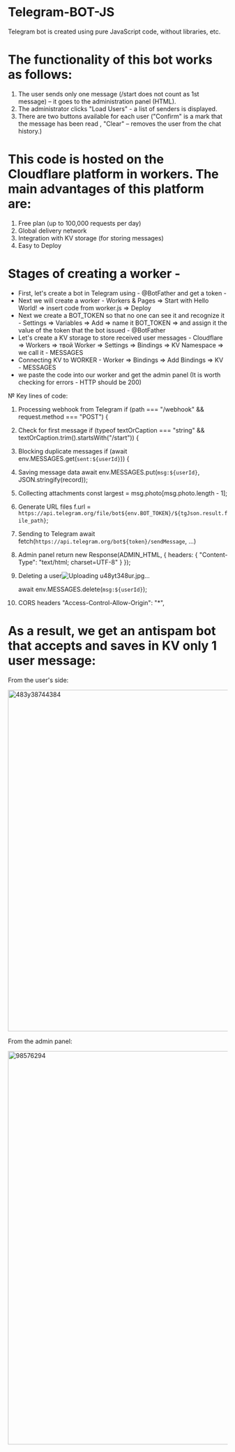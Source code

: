 # Telegram-BOT-JS
  Telegram bot is created using pure JavaScript code, without libraries, etc.

# The functionality of this bot works as follows:
1) The user sends only one message (/start does not count as 1st message) – it goes to the administration panel (HTML).
2) The administrator clicks "Load Users" - a list of senders is displayed.
3) There are two buttons available for each user ("Confirm" is a mark that the message has been read ,  "Clear" – removes the user from the chat history.)

# This code is hosted on the Cloudflare platform in workers. The main advantages of this platform are:
1) Free plan (up to 100,000 requests per day)
2) Global delivery network
3) Integration with KV storage (for storing messages)
4) Easy to Deploy

# Stages of creating a worker -
- First, let's create a bot in Telegram using - @BotFather and get a token -
- Next we will create a worker -
  Workers & Pages => Start with Hello World! => insert code from worker.js => Deploy
- Next we create a BOT_TOKEN so that no one can see it and recognize it -
  Settings => Variables => Add => name it BOT_TOKEN => and assign it the value of the token that the bot issued - @BotFather 
- Let's create a KV storage to store received user messages -
  Cloudflare => Workers => твой Worker => Settings => Bindings => KV Namespace => we call it - MESSAGES
- Connecting KV to WORKER -
  Worker => Bindings => Add Bindings => KV - MESSAGES
- we paste the code into our worker and get the admin panel (It is worth checking for errors - HTTP should be 200)

№ Key lines of code:

  1) Processing webhook from Telegram
     if (path === "/webhook" && request.method === "POST") {
  2) Check for first message
     if (typeof textOrCaption === "string" && textOrCaption.trim().startsWith("/start")) {
  3) Blocking duplicate messages
     if (await env.MESSAGES.get(`sent:${userId}`)) {
  4) Saving message data
     await env.MESSAGES.put(`msg:${userId}`, JSON.stringify(record));
  5) Collecting attachments
     const largest = msg.photo[msg.photo.length - 1];
  6) Generate URL files
     f.url = `https://api.telegram.org/file/bot${env.BOT_TOKEN}/${tgJson.result.file_path}`;
  7) Sending to Telegram
     await fetch(`https://api.telegram.org/bot${token}/sendMessage`, ...)
  8) Admin panel
     return new Response(ADMIN_HTML, { headers: { "Content-Type": "text/html; charset=UTF-8" } });
  9) Deleting a user![Uploading u48yt348ur.jpg…]()

     await env.MESSAGES.delete(`msg:${userId}`);
  10) CORS headers
      "Access-Control-Allow-Origin": "*",

# As a result, we get an antispam bot that accepts and saves in KV only 1 user message:

From the user's side:

<img width="608" height="782" alt="483y38744384" src="https://github.com/user-attachments/assets/442681f4-a439-4246-9b1b-fce5a9012fb5" />


From the admin panel:

<img width="1498" height="901" alt="98576294" src="https://github.com/user-attachments/assets/eb3b037a-f04f-4f93-9c95-b3aae0b3d8b5" />

